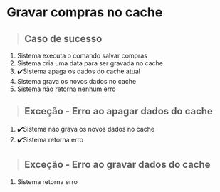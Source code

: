 # Gravar compras no cache

> ## Caso de sucesso

1. Sistema executa o comando salvar compras
2. Sistema cria uma data para ser gravada no cache
3. ✔️Sistema apaga os dados do cache atual
4. Sistema grava os novos dados no cache
5. Sistema não retorna nenhum erro

> ## Exceção - Erro ao apagar dados do cache

1. ✔️Sistema não grava os novos dados no cache
2. ✔️Sistema retorna erro

> ## Exceção - Erro ao gravar dados do cache

1. Sistema retorna erro
